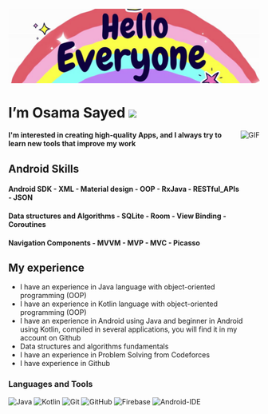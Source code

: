 <p>
  <img src="https://raw.githubusercontent.com/Vivekagent47/Vivekagent47/master/hello.svg">
</p>

# I’m Osama Sayed  <img width="30px" src="https://media.tenor.com/images/3b388fe03da271d2674faf85eb7c3fcd/tenor.gif" />

<img align="right" alt="GIF" height="160px" src="https://media.giphy.com/media/du3J3cXyzhj75IOgvA/giphy.gif" />
 
#### I'm interested in creating high-quality Apps, and I always try to learn new tools that improve my work <br>


## Android Skills 
#### Android SDK - XML - Material design - OOP - RxJava - RESTful_APIs - JSON
#### Data structures and Algorithms - SQLite -	Room - View Binding - Coroutines 
#### Navigation Components - MVVM - MVP - MVC - Picasso
## My experience 
- I have an experience in Java language with object-oriented programming (OOP)
- I have an experience in Kotlin language with object-oriented programming (OOP)
- I have an experience in Android using Java and beginner in Android using Kotlin, compiled in several applications, you will find it in my account on Github
- Data structures and algorithms fundamentals
- I have an experience in Problem Solving from Codeforces
- I have experience in Github


  
### Languages and Tools
![Java](http://img.shields.io/badge/-Java-5B4638?style=flat-square&logo=java&logoColor=ffffff)
![Kotlin](https://img.shields.io/badge/-Kotlin-5F73D9?style=flat-square&logo=Kotlin&logoColor=ffffff)
![Git](https://img.shields.io/badge/-Git-%23F05032?style=flat-square&logo=git&logoColor=%23ffffff)
![GitHub](https://img.shields.io/badge/-GitHub-181717?style=flat-square&logo=github)
![Firebase](https://img.shields.io/badge/-Firebase-FFCA28?style=flat-square&logo=firebase&logoColor=ffffff)
![Android-IDE](http://img.shields.io/badge/-Android-30D780?style=flat-square&logo=android&logoColor=ffffff)

